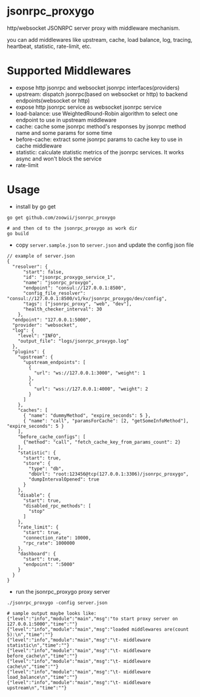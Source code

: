 jsonrpc_proxygo
===================

http/websocket JSONRPC server proxy with middleware mechanism.

you can add middlewares like upstream, cache, load balance, log, tracing, heartbeat, statistic, rate-limit, etc.

# Supported Middlewares

* expose http jsonrpc and websocket jsonrpc interfaces(providers)
* upstream: dispatch jsonrpc(based on websocket or http) to backend endpoints(websocket or http)
* expose http jsonrpc service as websocket jsonrpc service 
* load-balance: use WeightedRound-Robin algorithm to select one endpoint to use in upstream middleware
* cache: cache some jsonrpc method's responses by jsonrpc method name and some params for some time
* before-cache: extract some jsonrpc params to cache key to use in cache middleware
* statistic: calculate statistic metrics of the jsonrpc services. It works async and won't block the service
* rate-limit

# Usage

* install by go get
```
go get github.com/zoowii/jsonrpc_proxygo

# and then cd to the jsonrpc_proxygo as work dir
go build
```

* copy `server.sample.json` to `server.json` and update the config json file

```
// example of server.json
{
  "resolver": {
      "start": false,
      "id": "jsonrpc_proxygo_service_1",
      "name": "jsonrpc_proxygo",
      "endpoint": "consul://127.0.0.1:8500",
      "config_file_resolver": "consul://127.0.0.1:8500/v1/kv/jsonrpc_proxygo/dev/config",
      "tags": ["jsonrpc_proxy", "web", "dev"],
      "health_checker_interval": 30
    },
  "endpoint": "127.0.0.1:5000",
  "provider": "websocket",
  "log": {
    "level": "INFO",
    "output_file": "logs/jsonrpc_proxygo.log"
  },
  "plugins": {
    "upstream": {
      "upstream_endpoints": [
        {
          "url": "ws://127.0.0.1:3000", "weight": 1
        },
        {
          "url": "wss://127.0.0.1:4000", "weight": 2
        }
      ]
    },
    "caches": [
      { "name": "dummyMethod", "expire_seconds": 5 },
      { "name": "call", "paramsForCache": [2, "getSomeInfoMethod"],  "expire_seconds": 5 }
    ],
    "before_cache_configs": [
      {"method": "call", "fetch_cache_key_from_params_count": 2}
    ],
    "statistic": {
      "start": true,
      "store": {
        "type": "db",
        "dbUrl": "root:123456@tcp(127.0.0.1:3306)/jsonrpc_proxygo",
        "dumpIntervalOpened": true
      }
    },
    "disable": {
      "start": true,
      "disabled_rpc_methods": [
        "stop"
      ]
    },
    "rate_limit": {
      "start": true,
      "connection_rate": 10000,
      "rpc_rate": 1000000
    },
    "dashboard": {
      "start": true,
      "endpoint": ":5000"
    }
  }
}

```

* run the jsonrpc_proxygo proxy server

```
./jsonrpc_proxygo -config server.json

# sample output maybe looks like:
{"level":"info","module":"main","msg":"to start proxy server on 127.0.0.1:5000","time":""}
{"level":"info","module":"main","msg":"loaded middlewares are(count 5):\n","time":""}
{"level":"info","module":"main","msg":"\t- middleware statistic\n","time":""}
{"level":"info","module":"main","msg":"\t- middleware before_cache\n","time":""}
{"level":"info","module":"main","msg":"\t- middleware cache\n","time":""}
{"level":"info","module":"main","msg":"\t- middleware load_balance\n","time":""}
{"level":"info","module":"main","msg":"\t- middleware upstream\n","time":""}

```